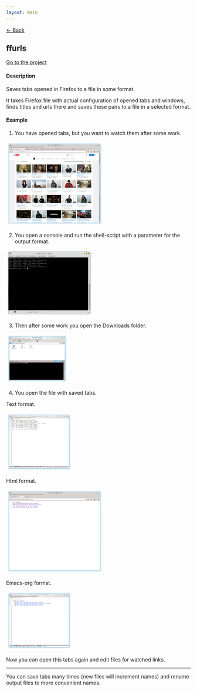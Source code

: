 ```yaml
---
layout: main
---
```


[<- Back](./)

## [](#ffurls)ffurls
[Go to the project](https://github.com/freeprogs/ffurls)

#### [](#desc)Description

Saves tabs opened in Firefox to a file in some format.

It takes Firefox file with actual configuration of opened tabs and
windows, finds titles and urls there and saves these pairs to a file
in a selected format.

#### [](#example)Example

1) You have opened tabs, but you want to watch them after some work.

[![](./assets/images/ffurls/screen-mini-ffurls-browser.png)](./assets/images/ffurls/screen-ffurls-browser.png)

2) You open a console and run the shell-script with a parameter for the output format.

[![](./assets/images/ffurls/screen-mini-ffurls-console.png)](./assets/images/ffurls/screen-ffurls-console.png)

3) Then after some work you open the Downloads folder.

[![](./assets/images/ffurls/screen-mini-ffurls-manager.png)](./assets/images/ffurls/screen-ffurls-manager.png)

4) You open the file with saved tabs.

Text format.

[![](./assets/images/ffurls/screen-mini-ffurls-textfile.png)](./assets/images/ffurls/screen-ffurls-textfile.png)

Html format.

[![](./assets/images/ffurls/screen-mini-ffurls-htmlfile.png)](./assets/images/ffurls/screen-ffurls-htmlfile.png)

Emacs-org format.

[![](./assets/images/ffurls/screen-mini-ffurls-orgfile.png)](./assets/images/ffurls/screen-ffurls-orgfile.png)

Now you can open this tabs again and edit files for watched links.

---

You can save tabs many times (new files will increment names) and rename output files to more convenient names.
